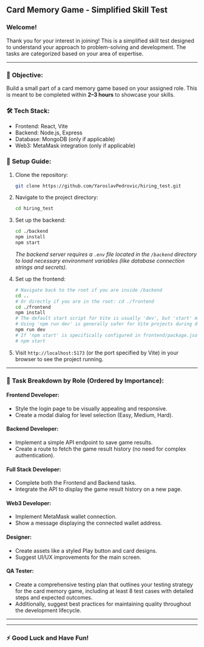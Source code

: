 ## Card Memory Game - Simplified Skill Test

### Welcome!

Thank you for your interest in joining! This is a simplified skill test designed to understand your approach to problem-solving and development. The tasks are categorized based on your area of expertise.

---

### 🎯 **Objective:**

Build a small part of a card memory game based on your assigned role. This is meant to be completed within **2–3 hours** to showcase your skills.

### 🛠️ **Tech Stack:**

- Frontend: React, Vite
- Backend: Node.js, Express
- Database: MongoDB (only if applicable)
- Web3: MetaMask integration (only if applicable)

### 🚀 **Setup Guide:**

1.  Clone the repository:
    ```bash
    git clone https://github.com/YaroslavPedrovic/hiring_test.git
    ```
2.  Navigate to the project directory:
    ```bash
    cd hiring_test
    ```
3.  Set up the backend:

    ```bash
    cd ./backend
    npm install
    npm start
    ```

    _The backend server requires a `.env` file located in the `/backend` directory to load necessary environment variables (like database connection strings and secrets)._

4.  Set up the frontend:
    ```bash
    # Navigate back to the root if you are inside /backend
    cd ..
    # Or directly if you are in the root: cd ./frontend
    cd ./frontend
    npm install
    # The default start script for Vite is usually 'dev', but 'start' might be configured.
    # Using 'npm run dev' is generally safer for Vite projects during development.
    npm run dev
    # If 'npm start' is specifically configured in frontend/package.json, use that:
    # npm start
    ```
5.  Visit `http://localhost:5173` (or the port specified by Vite) in your browser to see the project running.

---

### 🧩 **Task Breakdown by Role (Ordered by Importance):**

#### **Frontend Developer:**

- Style the login page to be visually appealing and responsive.
- Create a modal dialog for level selection (Easy, Medium, Hard).

#### **Backend Developer:**

- Implement a simple API endpoint to save game results.
- Create a route to fetch the game result history (no need for complex authentication).

#### **Full Stack Developer:**

- Complete both the Frontend and Backend tasks.
- Integrate the API to display the game result history on a new page.

#### **Web3 Developer:**

- Implement MetaMask wallet connection.
- Show a message displaying the connected wallet address.

#### **Designer:**

- Create assets like a styled Play button and card designs.
- Suggest UI/UX improvements for the main screen.

#### **QA Tester:**

- Create a comprehensive testing plan that outlines your testing strategy for the card memory game, including at least 8 test cases with detailed steps and expected outcomes.
- Additionally, suggest best practices for maintaining quality throughout the development lifecycle.

---

---

### ⚡ **Good Luck and Have Fun!**
